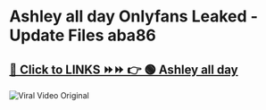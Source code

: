 
 # Ashley all day Onlyfans Leaked - Update Files aba86

## <h2><a href="https://clipsfans.com/Ashley_all_day&ref=git">🔗 Click to LINKS ⏩⏩ 👉 🟢 Ashley all day </a></h2>

<a href="https://clipsfans.com/Ashley_all_day&ref=git" rel="nofollow" data-target="animated-image.originalLink"><img src="https://i.ibb.co.com/xMMVF88/686577567.gif" alt="Viral Video Original" style="max-width: 100%; display: inline-block;" data-target="animated-image.originalImage"></a>

